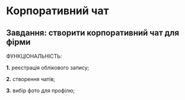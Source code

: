 # Корпоративний чат
## **Завдання:** створити корпоративний чат для фірми
ФУНКЦІОНАЛЬНІСТЬ:

**1.** реєстрація облікового запису;

**2.** створення чатів;

**3.** вибір фото для профілю;
